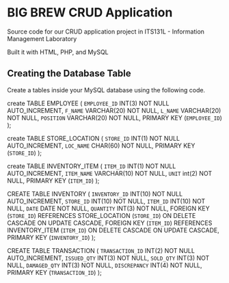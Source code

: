 # BIG BREW CRUD Application

Source code for our CRUD application project in ITS131L - Information Management Laboratory

Built it with HTML, PHP, and MySQL

## ****Creating the Database Table****

Create a tables inside your MySQL database using the following code.

create TABLE EMPLOYEE (
    `EMPLOYEE_ID` INT(3) NOT NULL AUTO_INCREMENT,
    `F_NAME` VARCHAR(20) NOT NULL,
    `L_NAME` VARCHAR(20) NOT NULL,
    `POSITION` VARCHAR(20) NOT NULL,
    PRIMARY KEY (`EMPLOYEE_ID`)
);

create TABLE STORE_LOCATION (
    `STORE_ID` INT(1) NOT NULL AUTO_INCREMENT,
    `LOC_NAME` CHAR(60) NOT NULL,
    PRIMARY KEY (`STORE_ID`)
);

create TABLE INVENTORY_ITEM (
    `ITEM_ID` INT(1) NOT NULL AUTO_INCREMENT,
    `ITEM_NAME` VARCHAR(10) NOT NULL,
    `UNIT` int(2) NOT NULL,
    PRIMARY KEY (`ITEM_ID`)
);

CREATE TABLE INVENTORY (
    `INVENTORY_ID` INT(10) NOT NULL AUTO_INCREMENT,
    `STORE_ID` INT(10) NOT NULL, 
    `ITEM_ID` INT(10) NOT NULL,
    `DATE` DATE NOT NULL, 
    `QUANTITY` INT(3) NOT NULL,
    FOREIGN KEY (`STORE_ID`) REFERENCES STORE_LOCATION (`STORE_ID`)
        ON DELETE CASCADE ON UPDATE CASCADE, 
    FOREIGN KEY (`ITEM_ID`) REFERENCES INVENTORY_ITEM (`ITEM_ID`)
        ON DELETE CASCADE ON UPDATE CASCADE, 
    PRIMARY KEY (`INVENTORY_ID`)
);

CREATE TABLE TRANSACTION (
    `TRANSACTION_ID` INT(2) NOT NULL AUTO_INCREMENT,
    `ISSUED_QTY` INT(3) NOT NULL,
    `SOLD_QTY` INT(3) NOT NULL,
    `DAMAGED_QTY` INT(3) NOT NULL,
    `DISCREPANCY` INT(4) NOT NULL,
    PRIMARY KEY (`TRANSACTION_ID`)
);